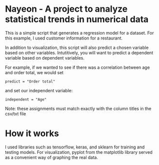 # Nayeon - A project to analyze statistical trends in numerical data


This is a simple script that generates a regression model for a dataset. For this example, I used customer information for a restaurant. 

In addition to visualization, this script will also predict a chosen variable based on other variables. Intutitively, you will want to predict a dependent variable based on dependent variables.
  
   For example, if we wanted to see if there was a correlation between age and order total, we would set 
   ```
   predict = "Order total"
   ```
   and set our independent variable:
   ```
   independent = "Age"
   ```
   Note: these assignments must match exactly with the column titles in the csv/txt file

# How it works
I used libraries such as tensorflow, keras, and sklearn for training and testing models. For visualization, pyplot from the matplotlib library served as a convenient way of graphing the real data. 

